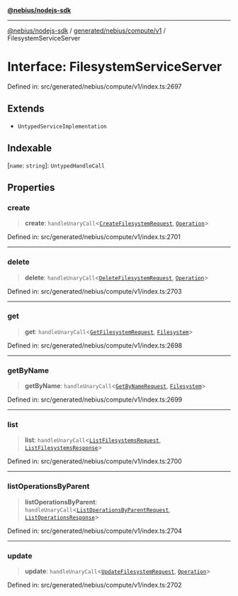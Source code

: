 [**@nebius/nodejs-sdk**](../../../../../README.md)

---

[@nebius/nodejs-sdk](../../../../../README.md) / [generated/nebius/compute/v1](../README.md) / FilesystemServiceServer

# Interface: FilesystemServiceServer

Defined in: src/generated/nebius/compute/v1/index.ts:2697

## Extends

- `UntypedServiceImplementation`

## Indexable

\[`name`: `string`\]: `UntypedHandleCall`

## Properties

### create

> **create**: `handleUnaryCall`\<[`CreateFilesystemRequest`](CreateFilesystemRequest.md), [`Operation`](../../../common/v1/interfaces/Operation.md)\>

Defined in: src/generated/nebius/compute/v1/index.ts:2701

---

### delete

> **delete**: `handleUnaryCall`\<[`DeleteFilesystemRequest`](DeleteFilesystemRequest.md), [`Operation`](../../../common/v1/interfaces/Operation.md)\>

Defined in: src/generated/nebius/compute/v1/index.ts:2703

---

### get

> **get**: `handleUnaryCall`\<[`GetFilesystemRequest`](GetFilesystemRequest.md), [`Filesystem`](Filesystem.md)\>

Defined in: src/generated/nebius/compute/v1/index.ts:2698

---

### getByName

> **getByName**: `handleUnaryCall`\<[`GetByNameRequest`](../../../common/v1/interfaces/GetByNameRequest.md), [`Filesystem`](Filesystem.md)\>

Defined in: src/generated/nebius/compute/v1/index.ts:2699

---

### list

> **list**: `handleUnaryCall`\<[`ListFilesystemsRequest`](ListFilesystemsRequest.md), [`ListFilesystemsResponse`](ListFilesystemsResponse.md)\>

Defined in: src/generated/nebius/compute/v1/index.ts:2700

---

### listOperationsByParent

> **listOperationsByParent**: `handleUnaryCall`\<[`ListOperationsByParentRequest`](ListOperationsByParentRequest.md), [`ListOperationsResponse`](../../../common/v1/interfaces/ListOperationsResponse.md)\>

Defined in: src/generated/nebius/compute/v1/index.ts:2704

---

### update

> **update**: `handleUnaryCall`\<[`UpdateFilesystemRequest`](UpdateFilesystemRequest.md), [`Operation`](../../../common/v1/interfaces/Operation.md)\>

Defined in: src/generated/nebius/compute/v1/index.ts:2702
